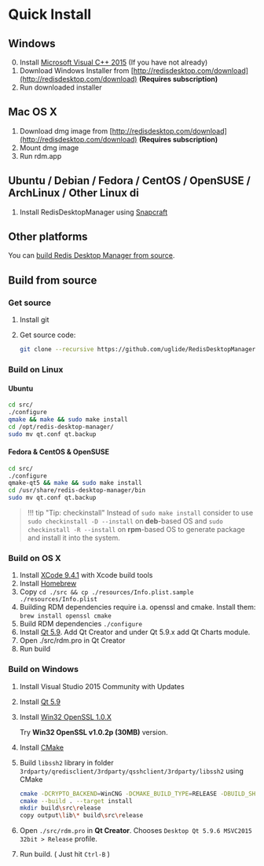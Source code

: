 # Quick Install

## Windows

0. Install [Microsoft Visual C++ 2015](https://download.microsoft.com/download/9/3/F/93FCF1E7-E6A4-478B-96E7-D4B285925B00/vc_redist.x86.exe)  (If you have not already)
1. Download Windows Installer from [http://redisdesktop.com/download](http://redisdesktop.com/download) **(Requires subscription)**
2. Run downloaded installer

## Mac OS X

1. Download dmg image from [http://redisdesktop.com/download](http://redisdesktop.com/download) **(Requires subscription)**
2. Mount dmg image
3. Run rdm.app

## Ubuntu / Debian / Fedora / CentOS / OpenSUSE / ArchLinux / Other Linux di

1. Install RedisDesktopManager using [Snapcraft](https://snapcraft.io/redis-desktop-manager)

## Other platforms

You can [build Redis Desktop Manager from source](install.md#build-from-source).

## Build from source

### Get source

1. Install git
2. Get source code:

    ```bash
    git clone --recursive https://github.com/uglide/RedisDesktopManager.git -b 0.9 rdm && cd ./rdm
    ```

### Build on Linux

#### Ubuntu

```bash
cd src/
./configure
qmake && make && sudo make install
cd /opt/redis-desktop-manager/
sudo mv qt.conf qt.backup
```

#### Fedora & CentOS & OpenSUSE

```bash
cd src/
./configure
qmake-qt5 && make && sudo make install
cd /usr/share/redis-desktop-manager/bin
sudo mv qt.conf qt.backup
```

> !!! tip "Tip: checkinstall"
    Instead of `sudo make install` consider to use `sudo checkinstall -D --install` on **deb**-based OS and `sudo checkinstall -R --install` on **rpm**-based OS to generate package and install it into the system.

### Build on OS X

1. Install [XCode 9.4.1](https://developer.apple.com/xcode/) with Xcode build tools
2. Install [Homebrew](http://brew.sh/)
3. Copy `cd ./src && cp ./resources/Info.plist.sample ./resources/Info.plist`
4. Building RDM dependencies require i.a. openssl and cmake. Install them: `brew install openssl cmake`
5. Build RDM dependencies `./configure`
6. Install [Qt 5.9](http://www.qt.io/download-open-source/#section-2). Add Qt Creator and under Qt 5.9.x add Qt Charts module.
7. Open ./src/rdm.pro in Qt Creator
8. Run build

### Build on Windows

1. Install Visual Studio 2015 Community with Updates

2. Install [Qt 5.9](https://www.qt.io/download)

3. Install [Win32 OpenSSL 1.0.X](https://slproweb.com/products/Win32OpenSSL.html)

    Try **Win32 OpenSSL v1.0.2p (30MB)** version.

4. Install [CMake](https://cmake.org/)

5. Build `libssh2` library in folder `3rdparty/qredisclient/3rdparty/qsshclient/3rdparty/libssh2` using CMake

    ```bash
    cmake -DCRYPTO_BACKEND=WinCNG -DCMAKE_BUILD_TYPE=RELEASE -DBUILD_SHARED_LIBS=ON -DCMAKE_INSTALL_PREFIX=./output --build .
    cmake --build . --target install
    mkdir build\src\release
    copy output\lib\* build\src\release
    ```

6. Open `./src/rdm.pro` in **Qt Creator**.  Chooses `Desktop Qt 5.9.6 MSVC2015 32bit > Release` profile.

7. Run build. ( Just hit `Ctrl-B` )
